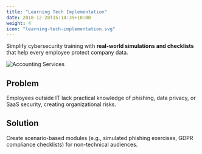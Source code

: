 ```yaml
---
title: "Learning Tech Implementation"
date: 2018-12-28T15:14:39+10:00
weight: 4
icon: "learning-tech-implementation.svg"
---
```


Simplify cybersecurity training with **real-world simulations and checklists** that help every employee protect company data.

![Accounting Services](/lukofolio/images/austin-distel-nGc5RT2HmF0-unsplash.jpg)

## Problem

Employees outside IT lack practical knowledge of phishing, data privacy, or SaaS security, creating organizational risks.

## Solution

Create scenario-based modules (e.g., simulated phishing exercises, GDPR compliance checklists) for non-technical audiences.